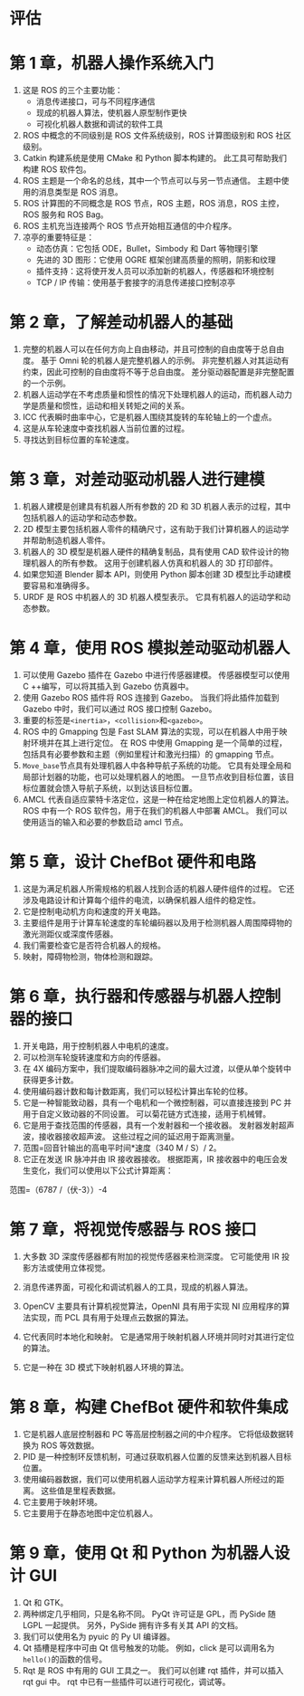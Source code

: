 # 评估

# 第 1 章，机器人操作系统入门

1.  这是 ROS 的三个主要功能：
    *   消息传递接口，可与不同程序通信
    *   现成的机器人算法，使机器人原型制作更快
    *   可视化机器人数据和调试的软件工具
2.  ROS 中概念的不同级别是 ROS 文件系统级别，ROS 计算图级别和 ROS 社区级别。
3.  Catkin 构建系统是使用 CMake 和 Python 脚本构建的。 此工具可帮助我们构建 ROS 软件包。
4.  ROS 主题是一个命名的总线，其中一个节点可以与另一节点通信。 主题中使用的消息类型是 ROS 消息。
5.  ROS 计算图的不同概念是 ROS 节点，ROS 主题，ROS 消息，ROS 主控，ROS 服务和
    ROS Bag。
6.  ROS 主机充当连接两个 ROS 节点开始相互通信的中介程序。
7.  凉亭的重要特征是：
    *   动态仿真：它包括 ODE，Bullet，Simbody 和 Dart 等物理引擎
    *   先进的 3D 图形：它使用 OGRE 框架创建高质量的照明，阴影和纹理
    *   插件支持：这将使开发人员可以添加新的机器人，传感器和环境控制
    *   TCP / IP 传输：使用基于套接字的消息传递接口控制凉亭

# 第 2 章，了解差动机器人的基础

1.  完整的机器人可以在任何方向上自由移动，并且可控制的自由度等于总自由度。 基于 Omni 轮的机器人是完整机器人的示例。 非完整机器人对其运动有约束，因此可控制的自由度将不等于总自由度。 差分驱动器配置是非完整配置的一个示例。
2.  机器人运动学在不考虑质量和惯性的情况下处理机器人的运动，而机器人动力学是质量和惯性，运动和相关转矩之间的关系。
3.  ICC 代表瞬时曲率中心，它是机器人围绕其旋转的车轮轴上的一个虚点。
4.  这是从车轮速度中查找机器人当前位置的过程。
5.  寻找达到目标位置的车轮速度。

# 第 3 章，对差动驱动机器人进行建模

1.  机器人建模是创建具有机器人所有参数的 2D 和 3D 机器人表示的过程，其中包括机器人的运动学和动态参数。
2.  2D 模型主要包括机器人零件的精确尺寸，这有助于我们计算机器人的运动学并帮助制造机器人零件。
3.  机器人的 3D 模型是机器人硬件的精确复制品，具有使用 CAD 软件设计的物理机器人的所有参数。 这用于创建机器人仿真和机器人的 3D 打印部件。
4.  如果您知道 Blender 脚本 API，则使用 Python 脚本创建 3D 模型比手动建模要容易和准确得多。
5.  URDF 是 ROS 中机器人的 3D 机器人模型表示。 它具有机器人的运动学和动态参数。

# 第 4 章，使用 ROS 模拟差动驱动机器人

1.  可以使用 Gazebo 插件在 Gazebo 中进行传感器建模。 传感器模型可以使用 C ++编写，可以将其插入到 Gazebo 仿真器中。
2.  使用 Gazebo ROS 插件将 ROS 连接到 Gazebo。 当我们将此插件加载到 Gazebo 中时，我们可以通过 ROS 接口控制 Gazebo。
3.  重要的标签是`<inertia>`，`<collision>`和`<gazebo>`。
4.  ROS 中的 Gmapping 包是 Fast SLAM 算法的实现，可以在机器人中用于映射环境并在其上进行定位。 在 ROS 中使用 Gmapping 是一个简单的过程，包括具有必要参数和主题（例如里程计和激光扫描）的 gmapping 节点。
5.  `Move_base`节点具有处理机器人中各种导航子系统的功能。 它具有处理全局和局部计划器的功能，也可以处理机器人的地图。 一旦节点收到目标位置，该目标位置就会馈入导航子系统，以到达该目标位置。
6.  AMCL 代表自适应蒙特卡洛定位，这是一种在给定地图上定位机器人的算法。 ROS 中有一个 ROS 软件包，用于在我们的机器人中部署 AMCL。 我们可以使用适当的输入和必要的参数启动 amcl 节点。

# 第 5 章，设计 ChefBot 硬件和电路

1.  这是为满足机器人所需规格的机器人找到合适的机器人硬件组件的过程。 它还涉及电路设计和计算每个组件的电流，以确保机器人组件的稳定性。
2.  它是控制电动机方向和速度的开关电路。
3.  主要组件是用于计算车轮速度的车轮编码器以及用于检测机器人周围障碍物的激光测距仪或深度传感器。
4.  我们需要检查它是否符合机器人的规格。
5.  映射，障碍物检测，物体检测和跟踪。

# 第 6 章，执行器和传感器与机器人控制器的接口

1.  开关电路，用于控制机器人中电机的速度。
2.  可以检测车轮旋转速度和方向的传感器。
3.  在 4X 编码方案中，我们提取编码器脉冲之间的最大过渡，以便从单个旋转中获得更多计数。
4.  使用编码器计数和每计数距离，我们可以轻松计算出车轮的位移。
5.  它是一种智能致动器，具有一个电机和一个微控制器，可以直接连接到 PC 并用于自定义致动器的不同设置。 可以菊花链方式连接，适用于机械臂。
6.  它是用于查找范围的传感器，具有一个发射器和一个接收器。 发射器发射超声波，接收器接收超声波。 这些过程之间的延迟用于距离测量。
7.  范围=回音针输出的高电平时间*速度（340 M / S）/ 2。
8.  它正在发送 IR 脉冲并由 IR 接收器接收。 根据距离，IR 接收器中的电压会发生变化，我们可以使用以下公式计算距离：

范围=（6787 /（伏-3））-4

# 第 7 章，将视觉传感器与 ROS 接口

1.  大多数 3D 深度传感器都有附加的视觉传感器来检测深度。 它可能使用 IR 投影方法或使用立体视觉。
2.  消息传递界面，可视化和调试机器人的工具，现成的机器人算法。
3.  OpenCV 主要具有计算机视觉算法，OpenNI 具有用于实现 NI 应用程序的算法实现，而 PCL 具有用于处理点云数据的算法。

4.  它代表同时本地化和映射。 它是通常用于映射机器人环境并同时对其进行定位的算法。
5.  它是一种在 3D 模式下映射机器人环境的算法。

# 第 8 章，构建 ChefBot 硬件和软件集成

1.  它是机器人底层控制器和 PC 等高层控制器之间的中介程序。 它将低级数据转换为 ROS 等效数据。
2.  PID 是一种控制环反馈机制，可通过获取机器人位置的反馈来达到机器人目标位置。
3.  使用编码器数据，我们可以使用机器人运动学方程来计算机器人所经过的距离。 这些值是里程表数据。
4.  它主要用于映射环境。
5.  它主要用于在静态地图中定位机器人。

# 第 9 章，使用 Qt 和 Python 为机器人设计 GUI

1.  Qt 和 GTK。
2.  两种绑定几乎相同，只是名称不同。 PyQt 许可证是 GPL，而 PySide 随 LGPL 一起提供。 另外，PySide 拥有许多有关其 API 的文档。
3.  我们可以使用名为 pyuic 的 Py UI 编译器。
4.  Qt 插槽是程序中可由 Qt 信号触发的功能。 例如，click 是可以调用名为`hello()`的函数的信号。
5.  Rqt 是 ROS 中有用的 GUI 工具之一。 我们可以创建 rqt 插件，并可以插入 rqt gui 中。 rqt 中已有一些插件可以进行可视化，调试等。